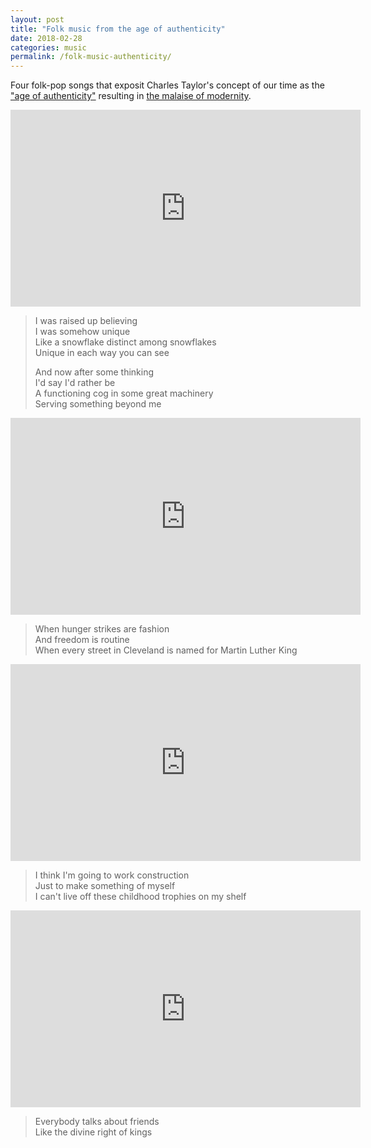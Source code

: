 ```yaml
---
layout: post
title: "Folk music from the age of authenticity"
date: 2018-02-28
categories: music
permalink: /folk-music-authenticity/
---
```


Four folk-pop songs that exposit Charles Taylor's concept of our time as the ["age of authenticity"](https://www.huffingtonpost.com/entry/charles-taylor-philosopher_us_58067afde4b0180a36e700f3) resulting in [the malaise of modernity](https://books.google.com/books/about/The_Malaise_of_Modernity.html?id=8XilSltUbyEC).

<iframe width="560" height="315" src="https://www.youtube-nocookie.com/embed/7HHgedNNQco?rel=0" frameborder="0" allow="autoplay; encrypted-media" allowfullscreen></iframe>

> I was raised up believing    
> I was somehow unique    
> Like a snowflake distinct among snowflakes    
> Unique in each way you can see
> 
> And now after some thinking    
> I'd say I'd rather be   
> A functioning cog in some great machinery    
> Serving something beyond me

<iframe width="560" height="315" src="https://www.youtube-nocookie.com/embed/_AiHvYlFYhA?rel=0" frameborder="0" allow="autoplay; encrypted-media" allowfullscreen></iframe>

> When hunger strikes are fashion    
> And freedom is routine    
> When every street in Cleveland is named for Martin Luther King

<iframe width="560" height="315" src="https://www.youtube-nocookie.com/embed/m4oJTE4ANwQ?rel=0" frameborder="0" allow="autoplay; encrypted-media" allowfullscreen></iframe>

> I think I'm going to work construction    
> Just to make something of myself    
> I can't live off these childhood trophies on my shelf

<iframe width="560" height="315" src="https://www.youtube-nocookie.com/embed/Wh1GUWERZG4?rel=0" frameborder="0" allow="autoplay; encrypted-media" allowfullscreen></iframe>

> Everybody talks about friends    
> Like the divine right of kings    